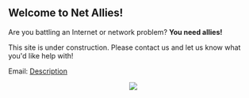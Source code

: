 ## Welcome to Net Allies! 

Are you battling an Internet or network problem?  **You need allies!**

This site is under construction. Please contact us and let us know what you'd like help with!

Email:  <a href = "mailto:help@net-allies.com?subject = Help with my Internet/network problem! = Message">
Description
</a>

<div style="text-align:center"><img src="https://encrypted-tbn0.gstatic.com/images?q=tbn:ANd9GcRScshLC3s4MFo9BxKKGybtW_clpzf1oBLq08QWrfLAIuQSPXj2fg" /></div>
